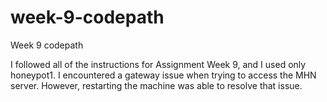 # week-9-codepath
Week 9 codepath

I followed all of the instructions for Assignment Week 9, and I used only honeypot1. I encountered a gateway issue when trying to access the MHN server. However, restarting the machine was able to resolve that issue.
